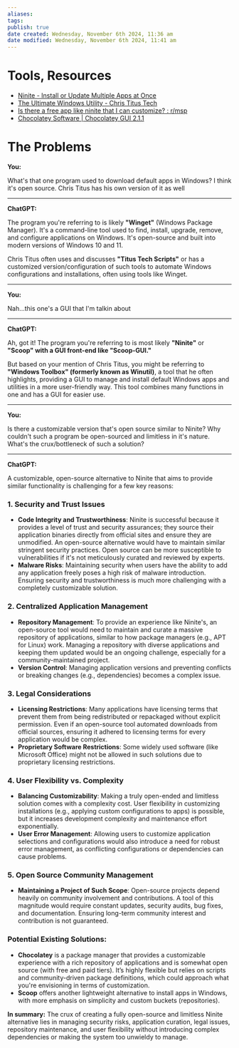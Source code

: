 ```yaml
---
aliases: 
tags: 
publish: true
date created: Wednesday, November 6th 2024, 11:36 am
date modified: Wednesday, November 6th 2024, 11:41 am
---
```


# Tools, Resources

- [Ninite - Install or Update Multiple Apps at Once](https://ninite.com/)
- [The Ultimate Windows Utility - Chris Titus Tech](https://christitus.com/windows-tool/)
- [Is there a free app like ninite that I can customize? : r/msp](https://www.reddit.com/r/msp/comments/tc7ruz/is_there_a_free_app_like_ninite_that_i_can/?rdt=37358)
- [Chocolatey Software | Chocolatey GUI 2.1.1](https://community.chocolatey.org/packages/chocolateygui) 

# The Problems

**You:**

What's that one program used to download default apps in Windows?
I think it's open source.   Chris Titus has his own version of it as well


* * *

**ChatGPT:**

The program you're referring to is likely **"Winget"** (Windows Package Manager). It's a command-line tool used to find, install, upgrade, remove, and configure applications on Windows. It's open-source and built into modern versions of Windows 10 and 11.

Chris Titus often uses and discusses **"Titus Tech Scripts"** or has a customized version/configuration of such tools to automate Windows configurations and installations, often using tools like Winget.

* * *

**You:**

Nah...this one's a GUI that I'm talkin about


* * *

**ChatGPT:**

Ah, got it! The program you're referring to is most likely **"Ninite"** or **"Scoop" with a GUI front-end like "Scoop-GUI."**

But based on your mention of Chris Titus, you might be referring to **"Windows Toolbox" (formerly known as Winutil)**, a tool that he often highlights, providing a GUI to manage and install default Windows apps and utilities in a more user-friendly way. This tool combines many functions in one and has a GUI for easier use.

* * *

**You:**

Is there a customizable version that's open source similar to Ninite?  Why couldn't such a program be open-sourced and limitless in it's nature.  What's the crux/bottleneck of such a solution?




* * *

**ChatGPT:**

A customizable, open-source alternative to Ninite that aims to provide similar functionality is challenging for a few key reasons:

### 1. **Security and Trust Issues**

- **Code Integrity and Trustworthiness**: Ninite is successful because it provides a level of trust and security assurances; they source their application binaries directly from official sites and ensure they are unmodified. An open-source alternative would have to maintain similar stringent security practices. Open source can be more susceptible to vulnerabilities if it's not meticulously curated and reviewed by experts.
- **Malware Risks**: Maintaining security when users have the ability to add any application freely poses a high risk of malware introduction. Ensuring security and trustworthiness is much more challenging with a completely customizable solution.

### 2. **Centralized Application Management**

- **Repository Management**: To provide an experience like Ninite's, an open-source tool would need to maintain and curate a massive repository of applications, similar to how package managers (e.g., APT for Linux) work. Managing a repository with diverse applications and keeping them updated would be an ongoing challenge, especially for a community-maintained project.
- **Version Control**: Managing application versions and preventing conflicts or breaking changes (e.g., dependencies) becomes a complex issue.

### 3. **Legal Considerations**

- **Licensing Restrictions**: Many applications have licensing terms that prevent them from being redistributed or repackaged without explicit permission. Even if an open-source tool automated downloads from official sources, ensuring it adhered to licensing terms for every application would be complex.
- **Proprietary Software Restrictions**: Some widely used software (like Microsoft Office) might not be allowed in such solutions due to proprietary licensing restrictions.

### 4. **User Flexibility vs. Complexity**

- **Balancing Customizability**: Making a truly open-ended and limitless solution comes with a complexity cost. User flexibility in customizing installations (e.g., applying custom configurations to apps) is possible, but it increases development complexity and maintenance effort exponentially.
- **User Error Management**: Allowing users to customize application selections and configurations would also introduce a need for robust error management, as conflicting configurations or dependencies can cause problems.

### 5. **Open Source Community Management**

- **Maintaining a Project of Such Scope**: Open-source projects depend heavily on community involvement and contributions. A tool of this magnitude would require constant updates, security audits, bug fixes, and documentation. Ensuring long-term community interest and contribution is not guaranteed.

### Potential Existing Solutions:

- **Chocolatey** is a package manager that provides a customizable experience with a rich repository of applications and is somewhat open source (with free and paid tiers). It’s highly flexible but relies on scripts and community-driven package definitions, which could approach what you're envisioning in terms of customization.
- **Scoop** offers another lightweight alternative to install apps in Windows, with more emphasis on simplicity and custom buckets (repositories).

**In summary:** The crux of creating a fully open-source and limitless Ninite alternative lies in managing security risks, application curation, legal issues, repository maintenance, and user flexibility without introducing complex dependencies or making the system too unwieldy to manage.